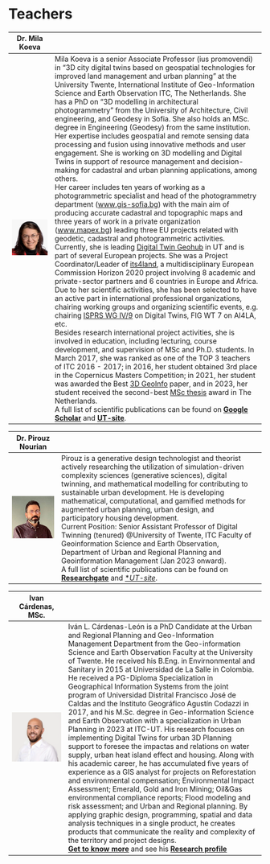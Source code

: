 # Teachers

|  Dr. Mila Koeva |   |
|---|---|
| ![](./images/gwfspeaker_20240123013252_Mila-Koeva.jpg)  | Mila Koeva is a senior Associate Professor (ius promovendi) in “3D city digital twins based on geospatial     technologies for improved land management and urban planning” at the University Twente, International Institute of Geo-Information Science and Earth Observation ITC, The Netherlands. She has a PhD on “3D modelling in architectural photogrammetry” from the University of Architecture, Civil engineering, and Geodesy in Sofia. She also holds an MSc. degree in Engineering (Geodesy) from the same institution. <br> Her expertise includes geospatial and remote sensing data processing and fusion using innovative methods and user engagement.  She is working on 3D modelling and Digital Twins in support of resource management and decision-making for cadastral and urban planning applications, among others.<br> Her career includes ten years of working as a photogrammetric specialist and head of the photogrammetry department (www.gis-sofia.bg) with the main aim of producing accurate cadastral and topographic maps and three years of work in a private organization (www.mapex.bg) leading three EU projects related with geodetic, cadastral and photogrammetric activities. <br> Currently, she is leading [Digital Twin Geohub](https://www.utwente.nl/en/digital-society/research/digitalisation/digital-twin-geohub/) in UT and is part of several European projects.  She was a Project Coordinator/Leader of [its4land](http://www.its4land.com/), a multidisciplinary European Commission Horizon 2020 project involving 8 academic and private-sector partners and 6 countries in Europe and Africa. Due to her scientific activities, she has been selected to have an active part in international professional organizations, chairing working groups and organizing scientific events, e.g. chairing [ISPRS WG IV/9](https://www2.isprs.org/commissions/comm4/wg9/) on Digital Twins, FIG WT 7 on AI4LA, etc.<br> Besides research international project activities, she is involved in education, including lecturing, course development, and supervision of MSc and Ph.D. students. In March 2017, she was ranked as one of the TOP 3 teachers of ITC 2016 - 2017; in 2016, her student obtained 3rd place in the Copernicus Masters Competition; in 2021, her student was awarded the Best [3D GeoInfo](https://3dgeoinfo2021.github.io/) paper,  and in 2023, her student received the second-best [MSc thesis](https://essay.utwente.nl/97045/) award in The Netherlands. <br> A full list of scientific publications can be found on [**Google Scholar**](https://scholar.google.nl/citations?hl=en&user=1oRWuWsAAAAJ&view_op=list_works&sortby=pubdate) and [**UT-site**](https://research.utwente.nl/en/persons/mila-koeva/publications/).   |


| Dr. Pirouz Nourian  |   |
|---|---|
| ![](./images/pnourian.jpg)  | Pirouz is a generative design technologist and theorist actively researching the utilization of simulation-driven complexity sciences (generative sciences), digital twinning, and mathematical modelling for contributing to sustainable urban development. He is developing mathematical, computational, and gamified methods for augmented urban planning, urban design, and participatory housing development.  <br> Current Position: Senior Assistant Professor of Digital Twinning (tenured) @University of Twente, ITC Faculty of Geoinformation Science and Earth Observation, Department of Urban and Regional Planning and Geoinformation Management (Jan 2023 onward).<br> A full list of scientific publications can be found on [**Researchgate**](https://scholar.google.nl/citations?hl=en&user=1oRWuWsAAAAJ&view_op=list_works&sortby=pubdate) and [**UT-site*](https://research.utwente.nl/en/persons/pirouz-nourian/publications/).

| Ivan Cárdenas, MSc.  |   |
|---|---|
| ![](./images/Ivan%20Pic.png)  |Iván L. Cárdenas-León is a PhD Candidate at the Urban and Regional Planning and Geo-Information Management Department from the Geo-information Science and Earth Observation Faculty at the University of Twente. He received his B.Eng. in Envirnonmental and Sanitary in 2015 at Universidad de La Salle in Colombia. He received a PG-Diploma Specialization in Geographical Information Systems from the joint program of Universidad Distrital Francisco José de Caldas and the Instituto Geográfico Agustín Codazzi in 2017, and his M.Sc. degree in Geo-information Science and Earth Observation with a specialization in Urban Planning in 2023 at ITC-UT. His research focuses on implementing Digital Twins for urban 3D Planning support to foresee the impactas and relations on water supply, urban heat island effect and housing. Along with his academic career, he has accumulated five years of experience as a GIS analyst for projects on Reforestation and environmental compensation; Environmental Impact Assessment; Emerald, Gold and Iron Mining; Oil&Gas environmental compliance reports; Flood modeling and risk assessment; and Urban and Regional planning. By applying graphic design, programming, spatial and data analysis techniques in a single product, he creates products that communicate the reality and complexity of the territory and project designs.<br> [**Get to know more**](www.overlaymaps.com) and see his [**Research profile**](https://research.utwente.nl/en/persons/ivan-cardenas-leon/publications/) | 